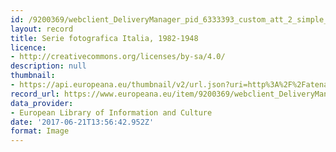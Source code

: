 ```yaml
---
id: /9200369/webclient_DeliveryManager_pid_6333393_custom_att_2_simple_viewer
layout: record
title: Serie fotografica Italia, 1982-1948
licence:
- http://creativecommons.org/licenses/by-sa/4.0/
description: null
thumbnail:
- https://api.europeana.eu/thumbnail/v2/url.json?uri=http%3A%2F%2Fatena.beic.it%2Fwebclient%2FDeliveryManager%3Fpid%3D6333393%26custom_att_2%3Ddeeplink&type=IMAGE
record_url: https://www.europeana.eu/item/9200369/webclient_DeliveryManager_pid_6333393_custom_att_2_simple_viewer?utm_source=api&utm_medium=api&utm_campaign=rvKVUnBrg
data_provider:
- European Library of Information and Culture
date: '2017-06-21T13:56:42.952Z'
format: Image
---
```


